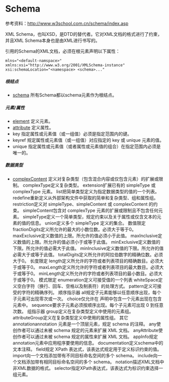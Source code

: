 # Schema

参考资料：http://www.w3school.com.cn/schema/index.asp

XML Schema，也叫XSD，是DTD的替代者。它对XML文档的格式进行了约束，并且XML Schema本身也是由XML进行书写的。

引用的Schema的XML文档，必须在根元素声明以下属性：

```
mlns="<default-namspace>"
xmlns:xsi="http://www.w3.org/2001/XMLSchema-instance"
xsi:schemaLocation="<namespace> <schema>..."
```
##### 根结点

- [schema](schema.md) 所有Schema都以schema元素作为根结点。

##### 元素/属性

- [element](element.md) 定义元素。
- [attribute](attribute.md) 定义属性。
- key 指定属性或元素值（或一组值）必须是指定范围内的键。
- keyref 规定属性或元素值（或一组值）对应指定的 key 或 unique 元素的值。
- unique 指定属性或元素值（或者属性或元素值的组合）在指定范围内必须是唯一的。

##### 数据类型

- [complexContent](complexContent.md) 定义对复杂类型（包含混合内容或仅包含元素）的扩展或限制。
complexType定义复杂类型。
extension扩展已有的 simpleType 或 complexType 元素。
list把简单类型定义为指定数据类型的值的一个列表。
redefine重新定义从外部架构文件中获取的简单和复杂类型、组和属性组。
restriction定义对 simpleType、simpleContent 或 complexContent 的约束。
simpleContent包含对 complexType 元素的扩展或限制且不包含任何元素。
simpleType定义一个简单类型，规定约束以及关于属性或仅含文本的元素的值的信息。
union定义多个 simpleType 定义的集合。
数值限定
fractionDigits定义所允许的最大的小数位数。必须大于等于0。
maxExclusive定义数值的上限。所允许的值必须小于此值。
maxInclusive定义数值的上限。所允许的值必须小于或等于此值。
minExclusive定义数值的下限。所允许的值必需大于此值。
minInclusive定义数值的下限。所允许的值必需大于或等于此值。
totalDigits定义所允许的阿拉伯数字的精确位数。必须大于0。
长度限定
length定义所允许的字符或者列表项目的精确数目。必须大于或等于0。
maxLength定义所允许的字符或者列表项目的最大数目。必须大于或等于0。
minLength定义所允许的字符或者列表项目的最小数目。必须大于或等于0。
模式限定
enumeration定义可接受值的一个列表
whiteSpace定义空白字符（换行、回车、空格以及制表符）的处理方式。
pattern定义可接受的字符的精确序列。
顺序指示器
all规定子元素能够以任意顺序出现，每个子元素可出现零次或一次。
choice仅允许在 声明中包含一个元素出现在包含元素中。
sequence要求子元素必须按顺序出现。每个子元素可出现 0 到任意次数。
组指示器
group定义在复杂类型定义中使用的元素组。
attributeGroup定义在复杂类型定义中使用的属性组。
其它
annotationannotation 元素是一个顶层元素，规定 schema 的注释。
any使创作者可以通过未被 schema 规定的元素来扩展 XML 文档。
anyAttribute使创作者可以通过未被 schema 规定的属性来扩展 XML 文档。
appInfo规定annotation元素中应用程序要使用的信息。
documentation定义schema中的文本注释。
field规定 XPath 表达式，该表达式规定用于定义标识约束的值。
import向一个文档添加带有不同目标命名空间的多个 schema。
include向一个文档添加带有相同目标命名空间的多个 schema。
notation描述XML文档中非XML数据的格式。
selector指定XPath表达式，该表达式为标识约束选择一组元素。